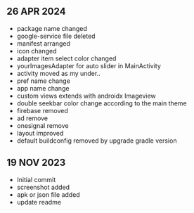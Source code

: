 ## 26 APR 2024

- package name changed
- google-service file deleted
- manifest arranged
- icon changed
- adapter item select color changed
- yourImagesAdapter for auto slider in MainActivity
- activity moved as my under..
- pref name change
- app name change
- custom views extends with androidx Imageview
- double seekbar color change according to the main theme
- firebase removed
- ad remove
- onesignal remove
- layout improved
- default buildconfig removed by upgrade gradle version

## 19 NOV 2023

- Initial commit
- screenshot added
- apk or json file added
- update readme
